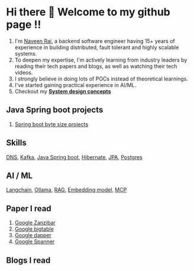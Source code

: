 # Hi there 👋 Welcome to my github page !!
1. I'm [Naveen Rai](https://github.com/naveenrai8), a backend software engineer having 15+ years of experience in building distributed, fault tolerant and highly scalable systems.
2. To deepen my expertise, I'm actively learning from industry leaders by reading their tech papers and blogs, as well as watching their tech videos.
3. I strongly believe in doing lots of POCs instead of theoretical learnings.
4. I've started gaining practical experience in AI/ML.
5. Checkout my **[System design concepts](https://github.com/naveenrai8/SystemDesign)** 

## Java Spring boot projects
1. [Spring boot byte size projects](https://github.com/naveenrai8/spring-boot-byte-size-project/tree/main)

## Skills

[DNS](https://github.com/naveenrai8/SystemDesign/blob/main/Concepts/DNS/dns.md), [Kafka](https://github.com/naveenrai8/kafka-practicals), [Java Spring boot](https://github.com/naveenrai8/spring-boot-byte-size-project/tree/main), [Hibernate](https://github.com/naveenrai8/spring-boot-byte-size-project/tree/main), [JPA](https://github.com/naveenrai8/spring-boot-byte-size-project/tree/main), [Postgres](https://github.com/naveenrai8/spring-boot-byte-size-project/tree/main)

## AI / ML
[Langchain](https://github.com/naveenrai8/ai-ml-projects/tree/main/Langchain-101), [Ollama](https://github.com/naveenrai8/ai-ml-projects/blob/main/Langchain-101/8a_Rag-basic.py), [RAG](https://github.com/naveenrai8/ai-ml-projects/blob/main/Langchain-101/8a_Rag-basic.py), [Embedding model](https://github.com/naveenrai8/ai-ml-projects/blob/main/Langchain-101/8a_Rag-basic.py), [MCP](https://github.com/naveenrai8/ai-ml-projects/blob/main/main.py)

## Paper I read
1. [Google Zanzibar](https://research.google/pubs/zanzibar-googles-consistent-global-authorization-system/)
2. [Google bigtable](https://static.googleusercontent.com/media/research.google.com/en//archive/bigtable-osdi06.pdf)
3. [Google dapper](https://research.google/pubs/dapper-a-large-scale-distributed-systems-tracing-infrastructure/)
4. [Google Spanner](https://static.googleusercontent.com/media/research.google.com/en//archive/spanner-osdi2012.pdf)

## Blogs I read
<!--
**naveenrai8/naveenrai8** is a ✨ _special_ ✨ repository because its `README.md` (this file) appears on your GitHub profile.

Here are some ideas to get you started:

- 🔭 I’m currently working on ...
- 🌱 I’m currently learning ...
- 👯 I’m looking to collaborate on ...
- 🤔 I’m looking for help with ...
- 💬 Ask me about ...
- 📫 How to reach me: ...
- 😄 Pronouns: ...
- ⚡ Fun fact: ...
-->
